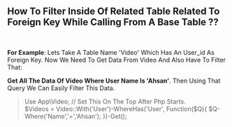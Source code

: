 <div style="margin:0 auto;display: table; text-transform:capitalize;">
	<h2>How to Filter inside of related table related to foreign key While calling From a base Table ??</h2>
	<br />
	<p><b>For example</b>: lets take a Table name 'Video' Which has an User_id as foreign key. now We need to get data from Video and also have to filter that:</p>
	<p><b>Get All The Data of Video Where User Name is 'Ahsan'</b>. Then Using that query we can easily Filter This data.</p>
	<blockquote>
		use App\Video; // set this on the top after php starts.
		</br>
		$Videos = Video::with('user')-whereHas('user', function($q){
					$q-where('name','=','Ahsan');
				})-get();
	</blockquote>
</div>